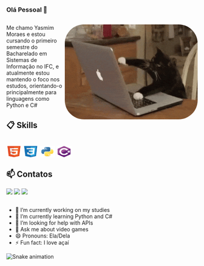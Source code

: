 ### Olá Pessoal 🫡

##

<img align="right" height="250" width="350" style="border-radius:50px;" src="src/assets/to_readme/icegif-4383.gif" width="300"/> 

Me chamo Yasmim Moraes e estou cursando o primeiro semestre do Bacharelado em Sistemas de Informação no IFC, e atualmente estou mantendo o foco nos estudos, orientando-o principalmente para linguagens como Python e C#

## 📋 Skills

<div style="display: inline_block"><br>
  <img align="center" alt="HTML" height="30" width="40" src="https://raw.githubusercontent.com/devicons/devicon/master/icons/html5/html5-original.svg">
  <img align="center" alt="CSS" height="30" width="40" src="https://raw.githubusercontent.com/devicons/devicon/master/icons/css3/css3-original.svg">
  <img align="center" alt="Python" height="30" width="40" src="https://raw.githubusercontent.com/devicons/devicon/master/icons/python/python-original.svg">
  <img align="center" alt="Csharp" height="30" width="40" src="https://raw.githubusercontent.com/devicons/devicon/master/icons/csharp/csharp-original.svg">
  
  ## 📫 Contatos
 
<div> 
  <a href="https://www.instagram.com/yasmims_moraes/" target="_blank"><img src="https://img.shields.io/badge/-Instagram-%23E4405F?style=for-the-badge&logo=instagram&logoColor=white" target="_blank"></a>
  <a href = "mailto:yasmimsantos053@gmail.com"><img src="https://img.shields.io/badge/-Gmail-%23333?style=for-the-badge&logo=gmail&logoColor=white" target="_blank"></a>
  <a href="https://www.linkedin.com/in/yasmim-moraes-24a726269/" target="_blank"><img src="https://img.shields.io/badge/-LinkedIn-%230077B5?style=for-the-badge&logo=linkedin&logoColor=white" target="_blank"></a>   
</div>

##

- 🔭 I’m currently working on my studies
- 🌱 I’m currently learning Python and C#
- 🤔 I’m looking for help with APIs
- 💬 Ask me about video games
- 😄 Pronouns: Ela/Dela
- ⚡ Fun fact: I love açaí

![Snake animation](https://github.com/yasmimmoraes/yasmimmoraes/blob/output/github-contribution-grid-snake.svg)
